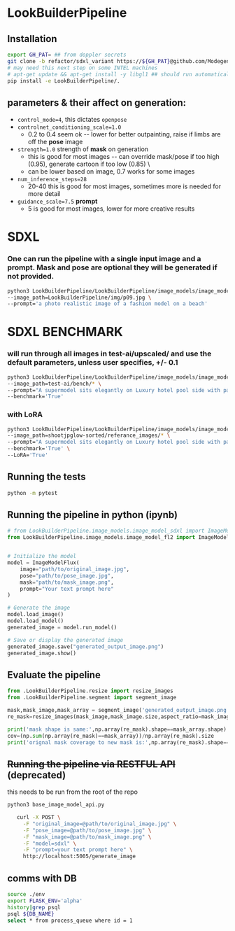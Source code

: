 # LookBuilderPipeline

## Installation

```bash
export GH_PAT= ## from doppler secrets
git clone -b refactor/sdxl_variant https://${GH_PAT}@github.com/Modegen/LookBuilderPipeline.git
# may need this next step on some INTEL machines
# apt-get update && apt-get install -y libgl1 ## should run automatically in install step
pip install -e LookBuilderPipeline/.
```
## parameters & their affect on generation:

  - `control_mode=4`,  this dictates `openpose` 
  - `controlnet_conditioning_scale=1.0`
    - 0.2 to 0.4 seem ok -- lower for better outpainting, raise if limbs are off the **pose** image
  - `strength=1.0` strength of **mask** on generation
    - this is good for most images -- can override mask/pose if too high (0.95), generate cartoon if too low (0.85) \
    - can be lower based on image, 0.7 works for some images
  - `num_inference_steps=28`
    - 20-40 this is good for most images, sometimes more is needed for more detail
  - `guidance_scale=7.5` **prompt**
    - 5 is good for most images, lower for more creative results

# SDXL
### One can run the pipeline with a single input image and a prompt. Mask and pose are optional they will be generated if not provided.
```bash
python3 LookBuilderPipeline/LookBuilderPipeline/image_models/image_model_sdxl.py \
--image_path=LookBuilderPipeline/img/p09.jpg \
--prompt='a photo realistic image of a fashion model on a beach'
```
# SDXL BENCHMARK
### will run through all images in test-ai/upscaled/ and use the default parameters, unless user specifies, +/- 0.1

```bash
python3 LookBuilderPipeline/LookBuilderPipeline/image_models/image_model_sdxl.py \
--image_path=test-ai/bench/* \
--prompt="A supermodel sits elegantly on Luxury hotel pool side with palms at night, skin reflects hotel in the desert surrounded by dark, rugged terrain and towering volcanic peaks. She wears high-fashion clothing, contrasting with the dramatic landscape. Her hair flows gently in the wind as she gazes into the distance, under a moody sky with soft light breaking through the clouds. The scene blends natural beauty with modern glamour, highlighting the model against the striking volcanic background." \
--benchmark='True'
```
### with LoRA
```bash
python3 LookBuilderPipeline/LookBuilderPipeline/image_models/image_model_sdxl.py \
--image_path=shootjpglow-sorted/referance_images/* \
--prompt="A supermodel sits elegantly on Luxury hotel pool side with palms at night, skin reflects hotel in the desert surrounded by dark rugged terrain and towering volcanic peaks. She wears high-fashion clothing, contrasting with the dramatic landscape. Her hair flows gently in the wind as she gazes into the distance, under a moody sky with soft light breaking through the clouds. The scene blends natural beauty with modern glamour, highlighting the model against the striking volcanic background." \
--benchmark='True' \
--LoRA='True'
```

## Running the tests

```bash
python -m pytest
```

## Running the pipeline in python (ipynb)

```python
# from LookBuilderPipeline.image_models.image_model_sdxl import ImageModelSDXL
from LookBuilderPipeline.image_models.image_model_fl2 import ImageModelFlux


# Initialize the model
model = ImageModelFlux(
    image="path/to/original_image.jpg",
    pose="path/to/pose_image.jpg",
    mask="path/to/mask_image.png",
    prompt="Your text prompt here"
)

# Generate the image
model.load_image()
model.load_model()
generated_image = model.run_model()

# Save or display the generated image
generated_image.save("generated_output_image.png")
generated_image.show()

```

## Evaluate the pipeline

```python
from .LookBuilderPipeline.resize import resize_images
from .LookBuilderPipeline.segment import segment_image

mask,mask_image,mask_array = segment_image('generated_output_image.png',inverse=True,additional_option='shoe')
re_mask=resize_images(mask_image,mask_image.size,aspect_ratio=mask_image.size[0]/mask_image.size[1])

print('mask shape is same:',np.array(re_mask).shape==mask_array.shape)
cov=(np.sum(np.array(re_mask)==mask_array))/np.array(re_mask).size
print('orignal mask coverage to new mask is:',np.array(re_mask).shape==mask_array.shape)

```

## ~~Running the pipeline via RESTFUL API~~ (deprecated)
this needs to be run from the root of the repo
```bash
python3 base_image_model_api.py  
```
```bash
   curl -X POST \
     -F "original_image=@path/to/original_image.jpg" \
     -F "pose_image=@path/to/pose_image.jpg" \
     -F "mask_image=@path/to/mask_image.png" \
     -F "model=sdxl" \
     -F "prompt=your text prompt here" \
     http://localhost:5005/generate_image
```

## comms with DB

```bash
source ./env
export FLASK_ENV='alpha'
history|grep psql
psql ${DB_NAME}
select * from process_queue where id = 1

```

